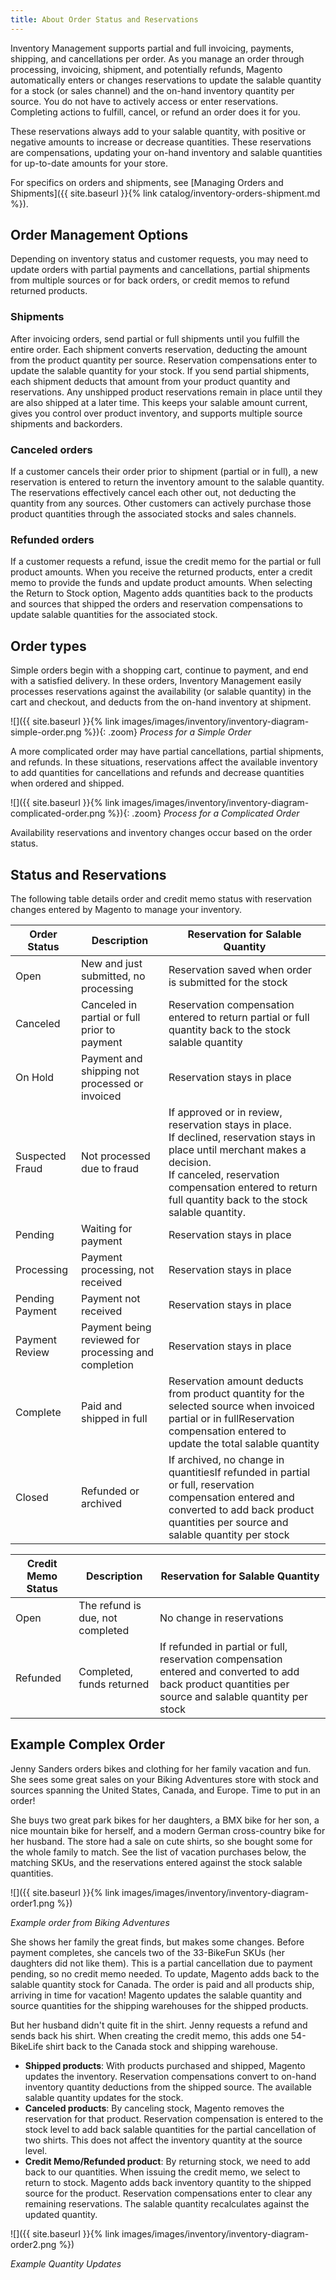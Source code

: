 ```yaml
---
title: About Order Status and Reservations
---
```


Inventory Management supports partial and full invoicing, payments, shipping, and cancellations per order. As you manage an order through processing, invoicing, shipment, and potentially refunds, Magento automatically enters or changes reservations to update the salable quantity for a stock (or sales channel) and the on-hand inventory quantity per source. You do not have to actively access or enter reservations. Completing actions to fulfill, cancel, or refund an order does it for you.

These reservations always add to your salable quantity, with positive or negative amounts to increase or decrease quantities. These reservations are compensations, updating your on-hand inventory and salable quantities for up-to-date amounts for your store.

For specifics on orders and shipments, see [Managing Orders and Shipments]({{ site.baseurl }}{% link catalog/inventory-orders-shipment.md %}).

## Order Management Options

Depending on inventory status and customer requests, you may need to update orders with partial payments and cancellations, partial shipments from multiple sources or for back orders, or credit memos to refund returned products.

### Shipments

After invoicing orders, send partial or full shipments until you fulfill the entire order. Each shipment converts reservation, deducting the amount from the product quantity per source. Reservation compensations enter to update the salable quantity for your stock. If you send partial shipments, each shipment deducts that amount from your product quantity and reservations. Any unshipped product reservations remain in place until they are also shipped at a later time. This keeps your salable amount current, gives you control over product inventory, and supports multiple source shipments and backorders.

### Canceled orders

If a customer cancels their order prior to shipment (partial or in full), a new reservation is entered to return the inventory amount to the salable quantity. The reservations effectively cancel each other out, not deducting the quantity from any sources. Other customers can actively purchase those product quantities through the associated stocks and sales channels.

### Refunded orders

If a customer requests a refund, issue the credit memo for the partial or full product amounts. When you receive the returned products, enter a credit memo to provide the funds and update product amounts. When selecting the Return to Stock option, Magento adds quantities back to the products and sources that shipped the orders and reservation compensations to update salable quantities for the associated stock.

## Order types

Simple orders begin with a shopping cart, continue to payment, and end with a satisfied delivery. In these orders, Inventory Management easily processes reservations against the availability (or salable quantity) in the cart and checkout, and deducts from the on-hand inventory at shipment.

![]({{ site.baseurl }}{% link images/images/inventory/inventory-diagram-simple-order.png %}){: .zoom}
*Process for a Simple Order*

A more complicated order may have partial cancellations, partial shipments, and refunds. In these situations, reservations affect the available inventory to add quantities for cancellations and refunds and decrease quantities when ordered and shipped.

![]({{ site.baseurl }}{% link images/images/inventory/inventory-diagram-complicated-order.png %}){: .zoom}
*Process for a Complicated Order*

Availability reservations and inventory changes occur based on the order status.

## Status and Reservations

The following table details order and credit memo status with reservation changes entered by Magento to manage your inventory.

|Order Status|Description|Reservation for Salable Quantity|
|--|--|--|
|Open|New and just submitted, no processing|Reservation saved when order is submitted for the stock|
|Canceled|Canceled in partial or full prior to payment|Reservation compensation entered to return partial or full quantity back to the stock salable quantity|
|On Hold|Payment and shipping not processed or invoiced|Reservation stays in place|
|Suspected Fraud|Not processed due to fraud|If approved or in review, reservation stays in place.<br/>If declined, reservation stays in place until merchant makes a decision.<br/>If canceled, reservation compensation entered to return full quantity back to the stock salable quantity.|
|Pending|Waiting for payment|Reservation stays in place|
|Processing|Payment processing, not received|Reservation stays in place|
|Pending Payment|Payment not received|Reservation stays in place|
|Payment Review|Payment being reviewed for processing and completion|Reservation stays in place|
|Complete|Paid and shipped in full|Reservation amount deducts from product quantity for the selected source when invoiced partial or in fullReservation compensation entered to update the total salable quantity|
|Closed|Refunded or archived|If archived, no change in quantitiesIf refunded in partial or full, reservation compensation entered and converted to add back product quantities per source and salable quantity per stock|


|Credit Memo Status|Description|Reservation for Salable Quantity|
|--|--|--|
|Open|The refund is due, not completed|No change in reservations|
|Refunded|Completed, funds returned|If refunded in partial or full, reservation compensation entered and converted to add back product quantities per source and salable quantity per stock|

## Example Complex Order

Jenny Sanders orders bikes and clothing for her family vacation and fun. She sees some great sales on your Biking Adventures store with stock and sources spanning the United States, Canada, and Europe. Time to put in an order!

She buys two great park bikes for her daughters, a BMX bike for her son, a nice mountain bike for herself, and a modern German cross-country bike for her husband. The store had a sale on cute shirts, so she bought some for the whole family to match. See the list of vacation purchases below, the matching SKUs, and the reservations entered against the stock salable quantities.

![]({{ site.baseurl }}{% link images/images/inventory/inventory-diagram-order1.png %})

*Example order from Biking Adventures*

She shows her family the great finds, but makes some changes. Before payment completes, she cancels two of the 33-BikeFun SKUs (her daughters did not like them). This is a partial cancellation due to payment pending, so no credit memo needed. To update, Magento adds back to the salable quantity stock for Canada. The order is paid and all products ship, arriving in time for vacation! Magento updates the salable quantity and source quantities for the shipping warehouses for the shipped products.

But her husband didn't quite fit in the shirt. Jenny requests a refund and sends back his shirt. When creating the credit memo, this adds one 54-BikeLife shirt back to the Canada stock and shipping warehouse.

* **Shipped products**: With products purchased and shipped, Magento updates the inventory. Reservation compensations convert to on-hand inventory quantity deductions from the shipped source. The available salable quantity updates for the stock.
* **Canceled products**: By canceling stock, Magento removes the reservation for that product. Reservation compensation is entered to the stock level to add back salable quantities for the partial cancellation of two shirts. This does not affect the inventory quantity at the source level.
* **Credit Memo/Refunded product**: By returning stock, we need to add back to our quantities. When issuing the credit memo, we select to return to stock. Magento adds back inventory quantity to the shipped source for the product. Reservation compensations enter to clear any remaining reservations. The salable quantity recalculates against the updated quantity.

![]({{ site.baseurl }}{% link images/images/inventory/inventory-diagram-order2.png %})

*Example Quantity Updates*
